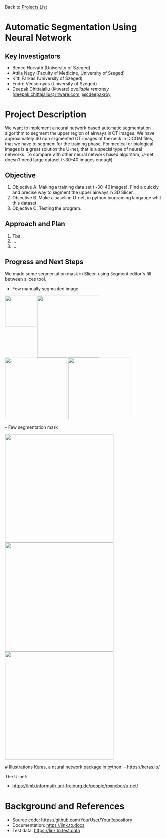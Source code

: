 Back to [Projects List](../../README.md#ProjectsList)

# Automatic Segmentation Using Neural Network

## Key Investigators

- Bence Horvath (University of Szeged)
- Attila Nagy (Faculty of Medicine, University of Szeged)
- Kitti Farkas (University of Szeged)
- Endre Vecsernyes (University of Szeged)
- Deepak Chittajallu (Kitware) *available remotely* (deepak.chittajallu@kitware.com, [@cdeepakroy](https://github.com/cdeepakroy))


# Project Description

<!-- Add a short paragraph describing the project. -->
We want to implement a neural network based automatic segmentation algorithm to segment the upper region of airways in CT images. We have approximately 40 non segmented CT images of the neck in DICOM files, that we have to segment for the training phase. For medical or biological images is  a great solution the U-net, that is a special type of neural networks. To compare with other neural network based algorithm, U-net doesn't need large dataset (~30-40 images enough).

## Objective

1. Objective A. Making a training data set (~30-40 images). Find a quickly and precise way to segment the upper airways in 3D Slicer.
1. Objective B. Make a baseline U-net, in python programing langauge whit this dataset.
1. Objective C. Testing the program.

## Approach and Plan

1. Tba.
1. ...
1. ...

## Progress and Next Steps

<!--Describe progress and next steps in a few bullet points as you are making progress.-->
We made some segmentation mask in Slicer, using Segment editor's fill between slices tool. 
- Few manually segmented image

<p float="left">
  <img align="left" width="100" height="100"  src="https://github.com/NA-MIC/ProjectWeek/blob/master/PW30_2019_GranCanaria/Projects/NeuroNetworkSegmentationofNeck/minta.PNG">
  <img src="https://github.com/NA-MIC/ProjectWeek/blob/master/PW30_2019_GranCanaria/Projects/NeuroNetworkSegmentationofNeck/image_00008.png" width="200" />
  <img src="https://github.com/NA-MIC/ProjectWeek/blob/master/PW30_2019_GranCanaria/Projects/NeuroNetworkSegmentationofNeck/image_00009.png" width="200" /> 
  <img src="https://github.com/NA-MIC/ProjectWeek/blob/master/PW30_2019_GranCanaria/Projects/NeuroNetworkSegmentationofNeck/image_00010.png" width="200" />
</p>
- Few segmentation mask
<p float="left">
  <img src="/Projects/NeuroNetworkSegmentationofNeck/seg_00008.png" width="350" />
  <img src="https://github.com/NA-MIC/ProjectWeek/blob/master/PW30_2019_GranCanaria/Projects/NeuroNetworkSegmentationofNeck/seg_00009.png" width="350" /> 
  <img src="https://github.com/NA-MIC/ProjectWeek/blob/master/PW30_2019_GranCanaria/Projects/NeuroNetworkSegmentationofNeck/seg_00010.png" width="350" />
</p>
# Illustrations
 Keras, a neural network package in python:
- https://keras.io/ 

The U-net:
- https://lmb.informatik.uni-freiburg.de/people/ronneber/u-net/ 
<!--Add pictures and links to videos that demonstrate what has been accomplished.-->

<!--![Description of picture](Example2.jpg)-->

<!--![Some more images](Example2.jpg)-->

# Background and References

<!--Use this space for information that may help people better understand your project, like links to papers, source code, or data.-->

- Source code: https://github.com/YourUser/YourRepository
- Documentation: https://link.to.docs
- Test data: https://link.to.test.data

